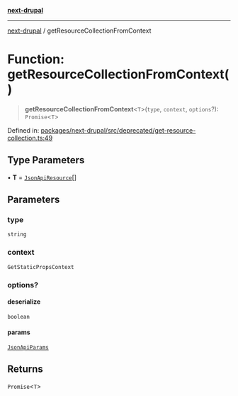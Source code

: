 [**next-drupal**](../README.md)

---

[next-drupal](../globals.md) / getResourceCollectionFromContext

# Function: getResourceCollectionFromContext()

> **getResourceCollectionFromContext**\<`T`\>(`type`, `context`, `options`?): `Promise`\<`T`\>

Defined in: [packages/next-drupal/src/deprecated/get-resource-collection.ts:49](https://github.com/chapter-three/next-drupal/blob/e9ce3be1c38aebdcd2cc8c7ae8d8fa2dab7f46bf/packages/next-drupal/src/deprecated/get-resource-collection.ts#L49)

## Type Parameters

• **T** = [`JsonApiResource`](../interfaces/JsonApiResource.md)[]

## Parameters

### type

`string`

### context

`GetStaticPropsContext`

### options?

#### deserialize

`boolean`

#### params

[`JsonApiParams`](../type-aliases/JsonApiParams.md)

## Returns

`Promise`\<`T`\>
